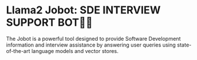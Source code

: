 # Llama2 Jobot: SDE INTERVIEW SUPPORT BOT🚀🤖

The Jobot is a powerful tool designed to provide Software Development information and interview assistance by answering user queries using state-of-the-art language models and vector stores.
